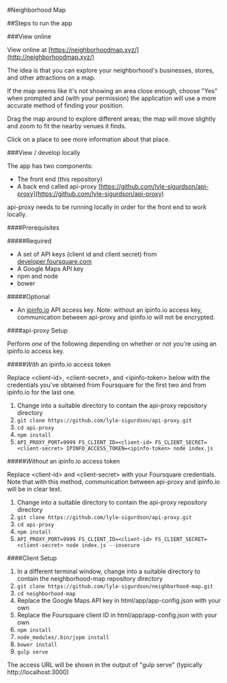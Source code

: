 #Neighborhood Map

##Steps to run the app

###View online

View online at [https://neighborhoodmap.xyz/](http://neighborhoodmap.xyz/)

The idea is that you can explore your neighborhood's businesses, stores, and
other attractions on a map.

If the map seems like it's not showing an area close enough, choose "Yes" when
prompted and (with your permission) the application will use a more accurate
method of finding your position.

Drag the map around to explore different areas; the map will move slightly and
zoom to fit the nearby venues it finds.

Click on a place to see more information about that place.

###View / develop locally

The app has two components:

- The front end (this repository)
- A back end called api-proxy [https://github.com/lyle-sigurdson/api-proxy](https://github.com/lyle-sigurdson/api-proxy)

api-proxy needs to be running locally in order for the front end to work
locally.

####Prerequisites

#####Required

- A set of API keys (client id and client secret) from [developer.foursquare.com](https://developer.foursquare.com)
- A Google Maps API key
- npm and node
- bower

#####Optional

- An [ipinfo.io](http://ipinfo.io) API access key. Note: without an ipinfo.io
access key, communication between api-proxy and ipinfo.io will not be encrypted.

####api-proxy Setup

Perform *one* of the following depending on whether or not you're using an
ipinfo.io access key.

#####*With* an ipinfo.io access token

Replace \<client-id>, \<client-secret>, and \<ipinfo-token> below with the
credentials you've obtained from Foursquare for the first two and from ipinfo.io
for the last one.

1. Change into a suitable directory to contain the api-proxy repository
   directory
1. `git clone https://github.com/lyle-sigurdson/api-proxy.git`
1. `cd api-proxy`
1. `npm install`
1. `API_PROXY_PORT=9999 FS_CLIENT_ID=<client-id> FS_CLIENT_SECRET=<client-secret> IPINFO_ACCESS_TOKEN=<ipinfo-token> node index.js`

#####*Without* an ipinfo.io access token

Replace \<client-id> and \<client-secret> with your Foursquare credentials. Note
that with this method, communication between api-proxy and ipinfo.io will be in
clear text.

1. Change into a suitable directory to contain the api-proxy repository
   directory
1. `git clone https://github.com/lyle-sigurdson/api-proxy.git`
1. `cd api-proxy`
1. `npm install`
1. `API_PROXY_PORT=9999 FS_CLIENT_ID=<client-id> FS_CLIENT_SECRET=<client-secret> node index.js --insecure`

####Client Setup

1. In a different terminal window, change into a suitable directory to contain
   the neighborhood-map repository directory
1. `git clone https://github.com/lyle-sigurdson/neighborhood-map.git`
1. `cd neighborhood-map`
1. Replace the Google Maps API key in html/app/app-config.json with your own
1. Replace the Foursquare client ID in html/app/app-config.json with your own
1. `npm install`
1. `node_modules/.bin/jspm install`
1. `bower install`
1. `gulp serve`

The access URL will be shown in the output of "gulp serve" (typically
http://localhost:3000)
